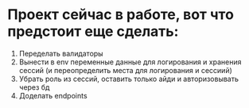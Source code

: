 # Проект сейчас в работе, вот что предстоит еще сделать:

1. Переделать валидаторы
2. Вынести в env переменные данные для логирования и хранения сессий  (и переопределить места для логирования и сессиий)
3. Убрать роль из сессий, оставить только айди и авторизовывать через бд
4. Доделать endpoints